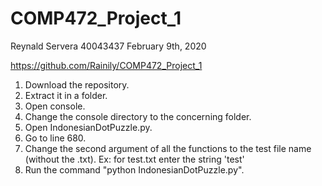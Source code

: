 # COMP472_Project_1

Reynald Servera
40043437
February 9th, 2020
 
https://github.com/Rainily/COMP472_Project_1

1. Download the repository.
2. Extract it in a folder.
3. Open console.
3. Change the console directory to the concerning folder.
4. Open IndonesianDotPuzzle.py.
5. Go to line 680.
6. Change the second argument of all the functions to the test file name (without the .txt). Ex: for test.txt enter the string 'test'
7. Run the command "python IndonesianDotPuzzle.py".
